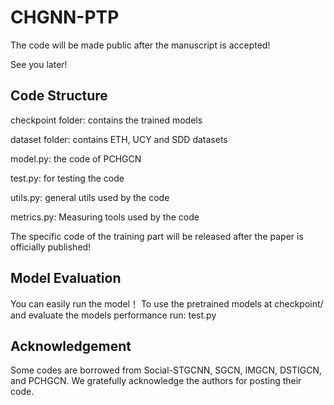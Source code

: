 # CHGNN-PTP

The code will be made public after the manuscript is accepted!

See you later!


## Code Structure
checkpoint folder: contains the trained models

dataset folder: contains ETH, UCY and SDD datasets

model.py: the code of PCHGCN

test.py: for testing the code

utils.py: general utils used by the code

metrics.py: Measuring tools used by the code

The specific code of the training part will be released after the paper is officially published!

## Model Evaluation
You can easily run the model！ To use the pretrained models at checkpoint/ and evaluate the models performance run:  test.py

## Acknowledgement
Some codes are borrowed from Social-STGCNN, SGCN, IMGCN, DSTIGCN, and PCHGCN. We gratefully acknowledge the authors for posting their code.
